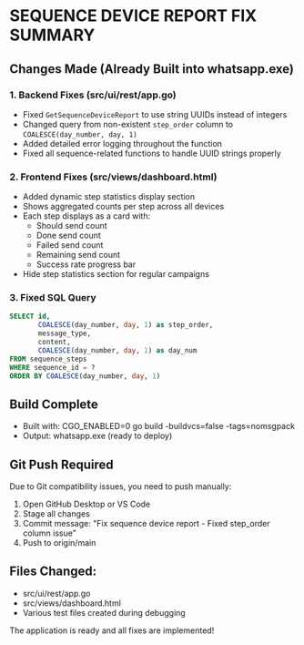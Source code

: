 # SEQUENCE DEVICE REPORT FIX SUMMARY

## Changes Made (Already Built into whatsapp.exe)

### 1. Backend Fixes (src/ui/rest/app.go)
- Fixed `GetSequenceDeviceReport` to use string UUIDs instead of integers
- Changed query from non-existent `step_order` column to `COALESCE(day_number, day, 1)`
- Added detailed error logging throughout the function
- Fixed all sequence-related functions to handle UUID strings properly

### 2. Frontend Fixes (src/views/dashboard.html)
- Added dynamic step statistics display section
- Shows aggregated counts per step across all devices
- Each step displays as a card with:
  - Should send count
  - Done send count
  - Failed send count
  - Remaining send count
  - Success rate progress bar
- Hide step statistics section for regular campaigns

### 3. Fixed SQL Query
```sql
SELECT id, 
       COALESCE(day_number, day, 1) as step_order, 
       message_type, 
       content, 
       COALESCE(day_number, day, 1) as day_num
FROM sequence_steps
WHERE sequence_id = ?
ORDER BY COALESCE(day_number, day, 1)
```

## Build Complete
- Built with: CGO_ENABLED=0 go build -buildvcs=false -tags=nomsgpack
- Output: whatsapp.exe (ready to deploy)

## Git Push Required
Due to Git compatibility issues, you need to push manually:

1. Open GitHub Desktop or VS Code
2. Stage all changes
3. Commit message: "Fix sequence device report - Fixed step_order column issue"
4. Push to origin/main

## Files Changed:
- src/ui/rest/app.go
- src/views/dashboard.html
- Various test files created during debugging

The application is ready and all fixes are implemented!

